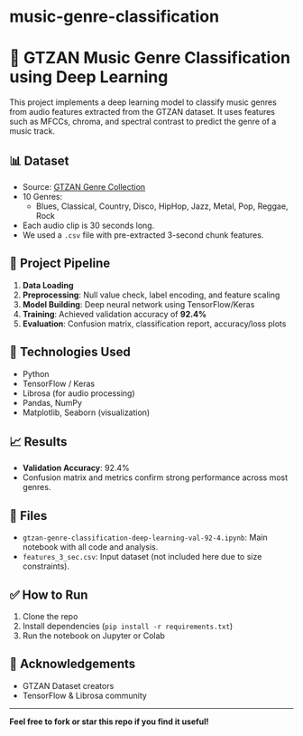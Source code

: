 # music-genre-classification
# 🎵 GTZAN Music Genre Classification using Deep Learning

This project implements a deep learning model to classify music genres from audio features extracted from the GTZAN dataset. It uses features such as MFCCs, chroma, and spectral contrast to predict the genre of a music track.

## 📊 Dataset
- Source: [GTZAN Genre Collection](http://marsyas.info/downloads/datasets.html)
- 10 Genres: 
  - Blues, Classical, Country, Disco, HipHop, Jazz, Metal, Pop, Reggae, Rock
- Each audio clip is 30 seconds long.
- We used a `.csv` file with pre-extracted 3-second chunk features.

## 📌 Project Pipeline
1. **Data Loading**
2. **Preprocessing**: Null value check, label encoding, and feature scaling
3. **Model Building**: Deep neural network using TensorFlow/Keras
4. **Training**: Achieved validation accuracy of **92.4%**
5. **Evaluation**: Confusion matrix, classification report, accuracy/loss plots

## 🧠 Technologies Used
- Python
- TensorFlow / Keras
- Librosa (for audio processing)
- Pandas, NumPy
- Matplotlib, Seaborn (visualization)

## 📈 Results
- **Validation Accuracy**: 92.4%
- Confusion matrix and metrics confirm strong performance across most genres.

## 📁 Files
- `gtzan-genre-classification-deep-learning-val-92-4.ipynb`: Main notebook with all code and analysis.
- `features_3_sec.csv`: Input dataset (not included here due to size constraints).

## ✅ How to Run
1. Clone the repo
2. Install dependencies (`pip install -r requirements.txt`)
3. Run the notebook on Jupyter or Colab

## 🙌 Acknowledgements
- GTZAN Dataset creators
- TensorFlow & Librosa community

---

**Feel free to fork or star this repo if you find it useful!**
